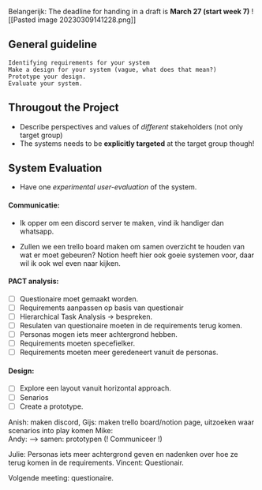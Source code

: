 Belangerijk: The deadline for handing in a draft is __March 27 (start week 7)__
![[Pasted image 20230309141228.png]]

## General guideline
```
Identifying requirements for your system
Make a design for your system (vague, what does that mean?)
Prototype your design.
Evaluate your system.
```

## Througout the Project
- Describe perspectives and values of _different_ stakeholders (not only target group)
- The systems needs to be __explicitly targeted__ at the target group though!

## System Evaluation
- Have one _experimental user-evaluation_ of the system.

#### Communicatie:
- Ik opper om een discord server te maken, vind ik handiger dan whatsapp.

- Zullen we een trello board maken om samen overzicht te houden van wat er moet gebeuren? Notion heeft hier ook goeie systemen voor, daar wil ik ook wel even naar kijken.

#### PACT analysis:
- [ ] Questionaire moet gemaakt worden.
- [ ] Requirements aanpassen op basis van questionair
- [ ] Hierarchical Task Analysis -> bespreken.
- [ ] Resulaten van questionaire moeten in de requirements terug komen.
- [ ] Personas mogen iets meer achtergrond hebben.
- [ ] Requirements moeten specefielker.
- [ ] Requirements moeten meer geredeneert vanuit de personas.

#### Design:
- [ ] Explore een layout vanuit horizontal approach.
- [ ] Senarios
- [ ] Create a prototype.

Anish: maken discord, 
Gijs: maken trello board/notion page, uitzoeken waar scenarios into play komen
Mike:    
Andy: 
--> samen: prototypen (! Communiceer !)

Julie: Personas iets meer achtergrond geven en nadenken over hoe ze terug komen in de requirements. 
Vincent: Questionair.

Volgende meeting: questionaire.